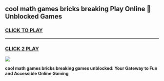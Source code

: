 
## cool math games bricks breaking Play Online 👋 Unblocked Games
<h3>
<a href="https://news.freeplayer.one?title=cool_math_games_bricks_breaking&ref=17CMG">CLICK TO PLAY</a></h3>
<hr>

<h3>
<a href="https://news.freeplayer.one?title=cool_math_games_bricks_breaking&ref=17CMG">CLICK 2 PLAY</a>
  
</h3>

<a href="https://news.freeplayer.one?title=cool_math_games_bricks_breaking&ref=17CMG/"><img src="https://clearcache.store/games.png"></a>


**cool math games bricks breaking games unblocked: Your Gateway to Fun and Accessible Online Gaming**
